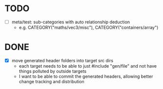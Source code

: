 # TODO
- [ ] meta/test: sub-categories with auto relationship deduction
    - e.g. CATEGORY("maths/vec3/misc"), CATEGORY("containers/array")

# DONE
- [x] move generated header folders into target src dirs
    - each target needs to be able to just #include "gen/file" and not have things polluted by outside targets
    - I want to be able to commit the generated headers, allowing better change tracking and distribution
